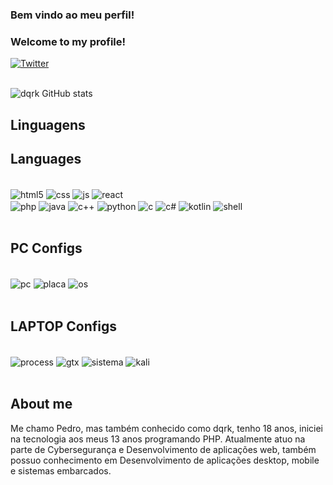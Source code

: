 
### Bem vindo ao meu perfil!   
### Welcome to my profile!

[![Twitter](https://img.shields.io/badge/Twitter-1DA1F2?style=for-the-badge&logo=twitter&logoColor=white)](https://twitter.com/iamdqrk)
<br>
<br>

![dqrk GitHub stats](https://github-readme-stats.vercel.app/api?username=iamdqrk&show_icons=true&theme=radical)

### 


## Linguagens
## Languages

<div style="display: inline_block"></br>
<img align="center" alt="html5" src="https://img.shields.io/badge/HTML5-E34F26?style=for-the-badge&logo=html5&logoColor=white" />
<img align="center" alt="css" src="https://img.shields.io/badge/CSS3-1572B6?style=for-the-badge&logo=css3&logoColor=white" />
<img align="center" alt="js" src="https://img.shields.io/badge/JavaScript-F7DF1E?style=for-the-badge&logo=javascript&logoColor=black" />
<img align="center" alt="react" src="https://img.shields.io/badge/React_Native-20232A?style=for-the-badge&logo=react&logoColor=61DAFB" />
</div>
<img align="center" alt="php" src="https://img.shields.io/badge/PHP-777BB4?style=for-the-badge&logo=php&logoColor=white" />
<img align="center" alt="java" src="https://img.shields.io/badge/Java-ED8B00?style=for-the-badge&logo=java&logoColor=white" />
<img align="center" alt="c++" src="https://img.shields.io/badge/C%2B%2B-00599C?style=for-the-badge&logo=c%2B%2B&logoColor=white" />
<img align="center" alt="python" src="https://img.shields.io/badge/Python-14354C?style=for-the-badge&logo=python&logoColor=white" />
<img align="center" alt="c" src="https://img.shields.io/badge/C-00599C?style=for-the-badge&logo=c&logoColor=white" />
<img align="center" alt="c#" src="https://img.shields.io/badge/C%23-239120?style=for-the-badge&logo=c-sharp&logoColor=white" />
<img align="center" alt=kotlin src="https://img.shields.io/badge/Kotlin-0095D5?&style=for-the-badge&logo=kotlin&logoColor=white" />
<img align="center" alt="shell" src="https://img.shields.io/badge/Shell_Script-121011?style=for-the-badge&logo=gnu-bash&logoColor=white" />
<br>
<br>

## PC Configs
<div style="display: inline_block"></br>
<img align="center" alt="pc" src="https://img.shields.io/badge/AMD-Ryzen_7_3700X-ED1C24?style=for-the-badge&logo=amd&logoColor=white" />

<img align="center" alt="placa" src="https://img.shields.io/badge/NVIDIA-GTX1660 super-76B900?style=for-the-badge&logo=nvidia&logoColor=white" />

<img align="center" alt="os" src="https://img.shields.io/badge/Windows-0078D6?style=for-the-badge&logo=windows&logoColor=white" /> 
<br>
<br>

## LAPTOP Configs


<div style="display: inline_block"></br>
<img align="center" alt="process" src="https://img.shields.io/badge/Intel-Core_i5_11th-0071C5?style=for-the-badge&logo=intel&logoColor=white" />

<img align="center" alt="gtx" src="https://img.shields.io/badge/NVIDIA-MX350-76B900?style=for-the-badge&logo=nvidia&logoColor=white" />

<img align="center" alt="sistema" src="https://img.shields.io/badge/manjaro-35BF5C?style=for-the-badge&logo=manjaro&logoColor=white" />

<img align="center" alt="kali" src="https://img.shields.io/badge/Kali_Linux-557C94?style=for-the-badge&logo=kali-linux&logoColor=white" />
<br>
<br>

## About me
Me chamo Pedro, mas também conhecido como dqrk,  tenho 18 anos, iniciei na tecnologia aos meus 13 anos programando PHP. Atualmente atuo na parte de Cybersegurança e Desenvolvimento de aplicações web, também possuo conhecimento em Desenvolvimento de aplicações desktop, mobile e sistemas embarcados.

